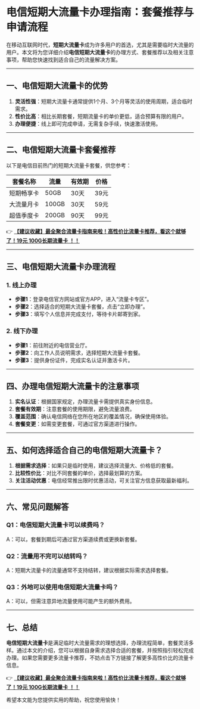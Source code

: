 # 电信短期大流量卡办理指南：套餐推荐与申请流程

在移动互联网时代，**短期大流量卡**成为许多用户的首选，尤其是需要临时大流量的用户。本文将为您详细介绍**电信短期大流量卡**的办理方式、套餐推荐以及相关注意事项，帮助您快速找到适合自己的流量解决方案。

---

## 一、电信短期大流量卡的优势

1. **灵活性强**：短期大流量卡通常提供1个月、3个月等灵活的使用周期，适合临时需求。
2. **性价比高**：相比长期套餐，短期流量卡的单价更低，适合预算有限的用户。
3. **办理便捷**：线上即可完成申请，无需复杂手续，快速激活使用。

---

## 二、电信短期大流量卡套餐推荐

以下是电信目前热门的短期大流量卡套餐，供您参考：

| 套餐名称 | 流量 | 有效期 | 价格 |
| -------- | ---- | ------ | ---- |
| 短期畅享卡 | 50GB | 30天 | 39元 |
| 大流量月卡 | 100GB | 30天 | 59元 |
| 超值季度卡 | 200GB | 90天 | 99元 |

👉 **[【建议收藏】最全聚合流量卡指南来啦！高性价比流量卡推荐，看这个就够了！19元 100G长期流量卡 ！！](https://bit.ly/Liuliangka)**

---

## 三、电信短期大流量卡办理流程

### 1. 线上办理
- **步骤1**：登录电信官方网站或官方APP，进入“流量卡专区”。
- **步骤2**：选择适合的短期大流量卡套餐，点击“立即办理”。
- **步骤3**：填写个人信息并完成支付，等待卡片邮寄到家。

### 2. 线下办理
- **步骤1**：前往附近的电信营业厅。
- **步骤2**：向工作人员说明需求，选择短期大流量卡套餐。
- **步骤3**：提供身份证件，完成实名认证并激活卡片。

---

## 四、办理电信短期大流量卡的注意事项

1. **实名认证**：根据国家规定，办理流量卡需提供真实身份信息。
2. **套餐有效期**：注意套餐的使用期限，避免流量浪费。
3. **覆盖范围**：确认电信网络在您所在地区的覆盖情况，确保使用体验。
4. **套餐变更**：如需变更套餐，可通过官方渠道进行操作。

---

## 五、如何选择适合自己的电信短期大流量卡？

1. **根据需求选择**：如果只是临时使用，建议选择流量大、价格低的套餐。
2. **比较性价比**：对比不同套餐的单价，选择最划算的方案。
3. **关注活动优惠**：电信经常推出限时优惠活动，可关注官方信息获取最新福利。

---

## 六、常见问题解答

### Q1：电信短期大流量卡可以续费吗？
A：可以，套餐到期后可通过官方渠道续费或更换新套餐。

### Q2：流量用不完可以结转吗？
A：短期大流量卡的流量通常不支持结转，建议根据实际需求选择套餐。

### Q3：外地可以使用电信短期大流量卡吗？
A：可以，但需注意异地流量使用可能产生的额外费用。

---

## 七、总结

**电信短期大流量卡**是满足临时大流量需求的理想选择，办理流程简单，套餐灵活多样。通过本文的介绍，您可以根据自身需求选择合适的套餐，并按照指引轻松完成办理。如果您需要更多流量卡推荐，不妨点击下方链接了解更多高性价比的流量卡信息。

👉 **[【建议收藏】最全聚合流量卡指南来啦！高性价比流量卡推荐，看这个就够了！19元 100G长期流量卡 ！！](https://bit.ly/Liuliangka)**

希望本文能为您提供实用的帮助，祝您使用愉快！
